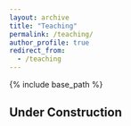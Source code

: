 ```yaml
---
layout: archive
title: "Teaching"
permalink: /teaching/
author_profile: true
redirect_from:
  - /teaching
---
```



{% include base_path %}

## Under Construction


